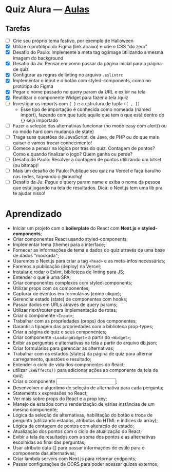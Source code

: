 # Quiz Alura — [Aulas](https://www.alura.com.br/imersao-react-next-js/aula01-react-nextjs-aluraquiz)

## Tarefas
- [ ] Crie seu próprio tema festivo, por exemplo de Halloween
- [x] Utilize o protótipo do Figma (link abaixo) e crie o CSS "do zero"
- [x] Desafio do Paulo: Implemente a meta tag og:image utilizando a mesma imagem do background
- [x] Desafio da Ju: Pensar em como passar da página inicial para a página de quiz
- [x] Configurar as regras de linting no arquivo ``.eslintrc``
- [x] Implementar o input e o botão com styled-components, como no protótipo do Figma
- [x] Pegar o nome passado no query param da URL e exibir na tela
- [x] Reutilizar o componente Widget para fazer a tela /quiz
- [ ] Investigar os imports com ``{ }`` e a estrutura de tupla ``([ , ])``
  * Esse tipo de importação é conhecida como nomeada (named import), fazendo com que tudo aquilo que tem o que está dentro do ``{}`` seja importado
- [ ] Fazer a seleção das alternativas funcionar (no modo easy com alert() ou no modo hard com mudança de state)
- [ ] Traga suas questões de JavaScript, de Java, de PHP ou do que mais quiser e vamos trocar conhecimento!
- [ ] Comece a pensar na lógica por trás do quiz. Contagem de pontos? Como e quando finalizar o jogo? Quem ganha ou perde?
- [ ] Desafio do Paulo: Resolver a contagem de pontos utilizando um bitset (ou bitmap)!
- [ ] Mais um desafio do Paulo: Publique seu quiz na Vercel e faça barulho nas redes, tageando o @rauchg!
- [ ] Desafio da Ju: Pegue o query param name e exiba o nome da pessoa que está jogando na tela de resultados. Dica: o Next.js tem uma lib pra te ajudar nisso!

# Aprendizado
* Iniciar um projeto com o **boilerplate** do React com **Next.js** e **styled-components**;
* Criar componentes React usando styled-components;
* Implementar tema (theme) para a interface;
* Fornecer as informações de tema e dados do quiz através de uma base de dados "mockada";
* Usaremos o Next.js para criar a tag ``<head>`` e as meta-infos necessárias;
* Faremos a publicação (deploy) na Vercel;
* Instalar e rodar o Eslint, biblioteca de linting para JS;
* Entender o que é uma SPA;
* Criar componentes complexos com styled-components;
* Utilizar props com os componentes;
* Capturar de eventos em formulários (como clique);
* Gerenciar estado (state) de componentes com hooks;
* Passar dados em URLs através de query params;
* Utilizar next/router para implementação de rotas;
* Criar o componente ``<Input>``;
* Trabalhar com as propriedades (props) dos componentes;
* Garantir a tipagem das propriedades com a biblioteca prop-types;
* Criar a página de quiz e seus componentes;
* Criar componente ``<LoadingWidget>`` a partir do ``<Widget>``;
* Exibir as perguntas e alternativas na tela a partir do arquivo db.json;
* Criar formulários para gerenciar as alternativas;
* Trabalhar com os estados (states) da página de quiz para alternar carregamento, questões e resultado;
* Entender o ciclo de vida dos componentes do React;
* utilizar ``useEffects()`` para adicionar ações ao componente da tela de quiz;
* Criar o componente <Input>;
* Desenvolver o algoritmo de seleção de alternativa para cada pergunta;
* Statements x expressões no React;
* Ver mais sobre props do React e a prop key;
* Manejo de estados com a renderização de várias instâncias de um mesmo componente;
* Lógica da seleção de alternativas, habilitação do botão e troca de pergunta (utilizando estados, atributos do HTML e índices da array);
* Lógica da contagem de pontos com alteração de estado;
* Atualização dos pontos com o ciclo de atualização do React;
* Exibir a tela de resultados com a soma dos pontos e as alternativas escolhidas ao final das perguntas;
* Usar atributo data-[] para passar informações de estilo para o componente das alternativas;
* Criar lambda servers com Next.js para retornar endpoints;
* Passar configurações de CORS para poder acessar quizes externos;